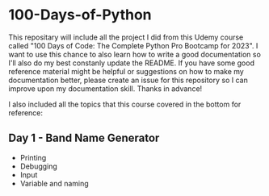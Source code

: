 # 100-Days-of-Python

This repositary will include all the project I did from this Udemy course called "100 Days of Code: The Complete Python Pro Bootcamp for 2023".
I want to use this chance to also learn how to write a good documentation so I'll also do my best constanly update the README. If you have some good reference material might be helpful or suggestions on how to make my documentation better, please create an issue for this repository so I can improve upon my documentation skill. Thanks in advance!

I also included all the topics that this course covered in the bottom for reference:

## Day 1 - Band Name Generator

- Printing
- Debugging
- Input
- Variable and naming

